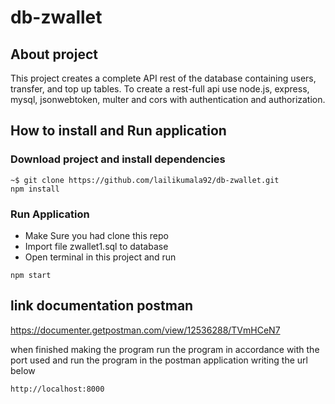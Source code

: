 # db-zwallet

## About project
This project creates a complete API rest of the database containing users, transfer, and top up tables. To create a rest-full api use node.js, express, mysql, jsonwebtoken,
multer and cors with authentication and authorization.

## How to install and Run application 

### Download project and install dependencies

```
~$ git clone https://github.com/lailikumala92/db-zwallet.git
npm install
```

### Run Application
   <ul>
    <li>Make Sure you had clone this repo</li>
    <li>Import file zwallet1.sql to database</li>
    <li>Open terminal in this project and run</li>
    
   </ul>
   
 ```
npm start

```

## link documentation postman 
https://documenter.getpostman.com/view/12536288/TVmHCeN7


 when finished making the program run the program in accordance with the port used
 and run the program in the postman application writing the url below
  ```
  http://localhost:8000
  ```

